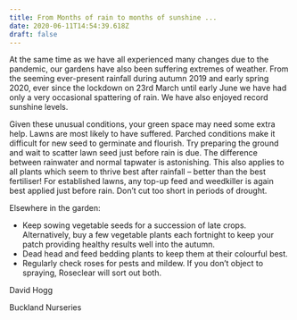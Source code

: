 ```yaml
---
title: From Months of rain to months of sunshine ...
date: 2020-06-11T14:54:39.618Z
draft: false
---
```

At the same time as we have all experienced many changes due to the pandemic, our gardens have also been suffering extremes of weather. From the seeming ever-present rainfall during autumn 2019 and early spring 2020, ever since the lockdown on 23rd March until early June we have had only a very occasional spattering of rain. We have also enjoyed record sunshine levels. 

Given these unusual conditions, your green space may need some extra help. Lawns are most likely to have suffered. Parched conditions make it difficult for new seed to germinate and flourish. Try preparing the ground and wait to scatter lawn seed just before rain is due. The difference between rainwater and normal tapwater is astonishing. This also applies to all plants which seem to thrive best after rainfall – better than the best fertiliser! For established lawns, any top-up feed and weedkiller is again best applied just before rain. Don’t cut too short in periods of drought. 

Elsewhere in the garden:

- Keep sowing vegetable seeds for a succession of late crops. Alternatively, buy a few vegetable plants each fortnight to keep your patch providing healthy results well into the autumn. 
- Dead head and feed bedding plants to keep them at their colourful best. 
- Regularly check roses for pests and mildew. If you don’t object to spraying, Roseclear will sort out both.

David Hogg

Buckland Nurseries 

